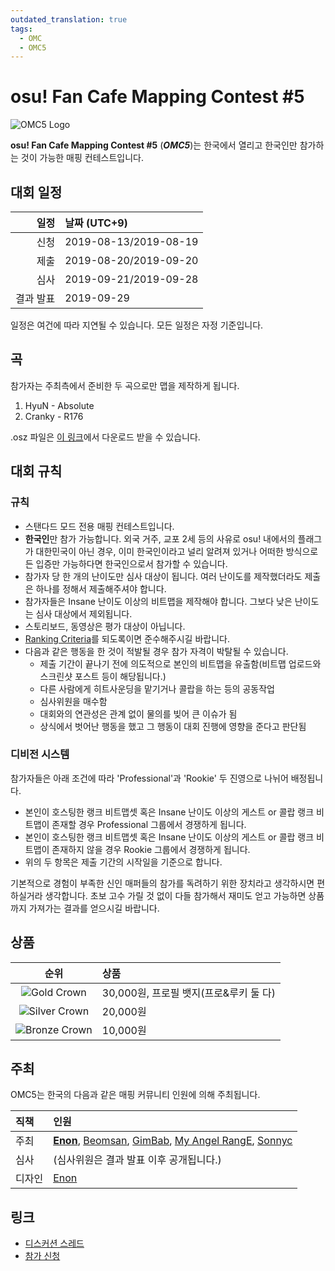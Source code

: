 ```yaml
---
outdated_translation: true
tags:
  - OMC
  - OMC5
---
```


# osu! Fan Cafe Mapping Contest #5

![OMC5 Logo](img/Banner.jpg)

**osu! Fan Cafe Mapping Contest #5** (***OMC5***)는 한국에서 열리고 한국인만 참가하는 것이 가능한 매핑 컨테스트입니다.

## 대회 일정

| 일정 | 날짜 (UTC+9) |
| --: | :-- |
| 신청 | 2019-08-13/2019-08-19 |
| 제출 | 2019-08-20/2019-09-20 |
| 심사 | 2019-09-21/2019-09-28 |
| 결과 발표 | 2019-09-29 |

일정은 여건에 따라 지연될 수 있습니다. 모든 일정은 자정 기준입니다.

## 곡

참가자는 주최측에서 준비한 두 곡으로만 맵을 제작하게 됩니다.

1. HyuN - Absolute
2. Cranky - R176

.osz 파일은 [이 링크](https://drive.google.com/drive/folders/1RGEL2DPoO1Cl1zSnQtKprRB-C-4ZEMxo?usp=sharing)에서 다운로드 받을 수 있습니다.

## 대회 규칙

### 규칙

- 스탠다드 모드 전용 매핑 컨테스트입니다.
- **한국인**만 참가 가능합니다. 외국 거주, 교포 2세 등의 사유로 osu! 내에서의 플래그가 대한민국이 아닌 경우, 이미 한국인이라고 널리 알려져 있거나 어떠한 방식으로든 입증만 가능하다면 한국인으로서 참가할 수 있습니다.
- 참가자 당 한 개의 난이도만 심사 대상이 됩니다. 여러 난이도를 제작했더라도 제출은 하나를 정해서 제출해주셔야 합니다.
- 참가자들은 Insane 난이도 이상의 비트맵을 제작해야 합니다. 그보다 낮은 난이도는 심사 대상에서 제외됩니다.
- 스토리보드, 동영상은 평가 대상이 아닙니다.
- [Ranking Criteria](/wiki/Ranking_Criteria)를 되도록이면 준수해주시길 바랍니다.
- 다음과 같은 행동을 한 것이 적발될 경우 참가 자격이 박탈될 수 있습니다.
  - 제출 기간이 끝나기 전에 의도적으로 본인의 비트맵을 유출함(비트맵 업로드와 스크린샷 포스트 등이 해당됩니다.)
  - 다른 사람에게 히트사운딩을 맡기거나 콜랍을 하는 등의 공동작업
  - 심사위원을 매수함
  - 대회와의 연관성은 관계 없이 물의를 빚어 큰 이슈가 됨
  - 상식에서 벗어난 행동을 했고 그 행동이 대회 진행에 영향을 준다고 판단됨

### 디비전 시스템

참가자들은 아래 조건에 따라 'Professional'과 'Rookie' 두 진영으로 나뉘어 배정됩니다.

- 본인이 호스팅한 랭크 비트맵셋 혹은 Insane 난이도 이상의 게스트 or 콜랍 랭크 비트맵이 존재할 경우 Professional 그룹에서 경쟁하게 됩니다.
- 본인이 호스팅한 랭크 비트맵셋 혹은 Insane 난이도 이상의 게스트 or 콜랍 랭크 비트맵이 존재하지 않을 경우 Rookie 그룹에서 경쟁하게 됩니다.
- 위의 두 항목은 제출 기간의 시작일을 기준으로 합니다.

기본적으로 경험이 부족한 신인 매퍼들의 참가를 독려하기 위한 장치라고 생각하시면 편하실거라 생각합니다. 초보 고수 가릴 것 없이 다들 참가해서 재미도 얻고 가능하면 상품까지 가져가는 결과를 얻으시길 바랍니다.

## 상품

| 순위 | 상품 |
| :-: | :-- |
| ![Gold Crown](/wiki/shared/crown-gold.png "1st place") | 30,000원, 프로필 뱃지(프로&루키 둘 다) |
| ![Silver Crown](/wiki/shared/crown-silver.png "2nd place") | 20,000원 |
| ![Bronze Crown](/wiki/shared/crown-bronze.png "3rd place") | 10,000원 |

## 주최

OMC5는 한국의 다음과 같은 매핑 커뮤니티 인원에 의해 주최됩니다.

| 직책 | 인원 |
| :-- | :-- |
| 주최 | **[Enon](https://osu.ppy.sh/users/2043401)**, [Beomsan](https://osu.ppy.sh/users/3626063), [GimBab](https://osu.ppy.sh/users/3141964), [My Angel RangE](https://osu.ppy.sh/users/6336713), [Sonnyc](https://osu.ppy.sh/users/11771) |
| 심사 | (심사위원은 결과 발표 이후 공개됩니다.) |
| 디자인 | [Enon](https://osu.ppy.sh/users/2043401) |

## 링크

- [디스커션 스레드](https://osu.ppy.sh/community/forums/topics/937258)
- [참가 신청](https://forms.gle/RwDTZNyLS1A8z2Bu9)
